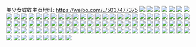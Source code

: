 美少女蝶蝶主页地址: https://weibo.com/u/5037477375 
![](https://wx4.sinaimg.cn/mw2000/005uUJZ5gy1h8vgps2kugj320d2oh7wh.jpg) 
![](https://wx4.sinaimg.cn/mw2000/005uUJZ5gy1h8q0iylu0wj322v2rt7wk.jpg) 
![](https://wx4.sinaimg.cn/mw2000/005uUJZ5gy1h8q0j2jl8sj323e2sjb2c.jpg) 
![](https://wx4.sinaimg.cn/mw2000/005uUJZ5gy1h8okjqo5fmj31s72dmb29.jpg) 
![](https://wx4.sinaimg.cn/mw2000/005uUJZ5gy1h8okjmxsevj31vk2i31kx.jpg) 
![](https://wx4.sinaimg.cn/mw2000/005uUJZ5gy1h8okkgkhcoj323k2srkjl.jpg) 
![](https://wx4.sinaimg.cn/mw2000/005uUJZ5gy1h8ljh5jjhaj31ta2f2npe.jpg) 
![](https://wx4.sinaimg.cn/mw2000/005uUJZ5gy1h8ljh6rapaj31rx2d8u0x.jpg) 
![](https://wx4.sinaimg.cn/mw2000/005uUJZ5gy1h8ljh95gx0j32c0340qv5.jpg) 
![](https://wx4.sinaimg.cn/mw2000/005uUJZ5gy1h8ljh2nkd3j325v2vub2a.jpg) 
![](https://wx4.sinaimg.cn/mw2000/005uUJZ5gy1h8ljhd3ee0j32c0340hdw.jpg) 
![](https://wx4.sinaimg.cn/mw2000/005uUJZ5gy1h8ljhevzf6j32da35shdv.jpg) 
![](https://wx4.sinaimg.cn/mw2000/005uUJZ5gy1h8l4be5mbmj31sc2dsqv6.jpg) 
![](https://wx4.sinaimg.cn/mw2000/005uUJZ5gy1h8l4bhs77rj31sc2dskjm.jpg) 
![](https://wx4.sinaimg.cn/mw2000/005uUJZ5gy1h8l4blnqkhj31sc2c0hdu.jpg) 
![](https://wx4.sinaimg.cn/mw2000/005uUJZ5gy1h8grtmshgsj32c0340x6q.jpg) 
![](https://wx4.sinaimg.cn/mw2000/005uUJZ5gy1h8grtsp5htj31xg2km1ky.jpg) 
![](https://wx4.sinaimg.cn/mw2000/005uUJZ5gy1h8gru5rjylj31yx2n6npe.jpg) 
![](https://wx4.sinaimg.cn/mw2000/005uUJZ5gy1h8gru3864yj32c03401l0.jpg) 
![](https://wx4.sinaimg.cn/mw2000/005uUJZ5gy1h8gruotag0j32c0340kjo.jpg) 
![](https://wx4.sinaimg.cn/mw2000/005uUJZ5gy1h8gru9jac1j31oo28wqv5.jpg) 
![](https://wx4.sinaimg.cn/mw2000/005uUJZ5gy1h8grud6bntj32c03404qr.jpg) 
![](https://wx4.sinaimg.cn/mw2000/005uUJZ5gy1h8gruhz40zj32c03404qp.jpg) 
![](https://wx4.sinaimg.cn/mw2000/005uUJZ5gy1h8grukgraij31rz2dbnpd.jpg) 
![](https://wx4.sinaimg.cn/mw2000/005uUJZ5gy1h8grtza916j31qp2blnpe.jpg) 
![](https://wx4.sinaimg.cn/mw2000/005uUJZ5gy1h8grtwbb7vj32c0340qv7.jpg) 
![](https://wx4.sinaimg.cn/mw2000/005uUJZ5gy1h8gru8g9q3j31sd2dux6p.jpg) 
![](https://wx4.sinaimg.cn/mw2000/005uUJZ5gy1h8gruquzjfj32c03414qr.jpg) 
![](https://wx4.sinaimg.cn/mw2000/005uUJZ5gy1h8grusg58aj32c03401ky.jpg) 
![](https://wx4.sinaimg.cn/mw2000/005uUJZ5gy1h8grtixymaj31zj2ndu0y.jpg) 
![](https://wx4.sinaimg.cn/mw2000/005uUJZ5gy1h8gruvsweyj325b2v3qv7.jpg) 
![](https://wx4.sinaimg.cn/mw2000/005uUJZ5gy1h8grvjf2pej31ul2gs1ky.jpg) 
![](https://wx4.sinaimg.cn/mw2000/005uUJZ5gy1h8b6ydcwooj30yi0s7tdu.jpg) 
![](https://wx4.sinaimg.cn/mw2000/005uUJZ5gy1h8b3xxj0c9j31sc2dsnpf.jpg) 
![](https://wx4.sinaimg.cn/mw2000/005uUJZ5gy1h8b3xzrmaqj32ax35shdw.jpg) 
![](https://wx4.sinaimg.cn/mw2000/005uUJZ5gy1h8b3y5mtelj31qb2b3kjn.jpg) 
![](https://wx4.sinaimg.cn/mw2000/005uUJZ5gy1h8b3y9xup3j31sc2dsu0y.jpg) 
![](https://wx4.sinaimg.cn/mw2000/005uUJZ5gy1h8b3yfrldoj324b2trx6q.jpg) 
![](https://wx4.sinaimg.cn/mw2000/005uUJZ5gy1h8b3ydccwsj328j2zdqv6.jpg) 
![](https://wx4.sinaimg.cn/mw2000/005uUJZ5gy1h81t8d8p6ej31sc2dskjn.jpg) 
![](https://wx4.sinaimg.cn/mw2000/005uUJZ5gy1h81t8hltzrj31sc2dskjn.jpg) 
![](https://wx4.sinaimg.cn/mw2000/005uUJZ5gy1h81t8led1nj31sc2dse83.jpg) 
![](https://wx4.sinaimg.cn/mw2000/005uUJZ5gy1h81mjvr9iqj30mz0rz43k.jpg) 
![](https://wx4.sinaimg.cn/mw2000/005uUJZ5gy1h7vy15dkolj31sc2ds4qr.jpg) 
![](https://wx4.sinaimg.cn/mw2000/005uUJZ5gy1h7vy128mybj31sc2ds1kz.jpg) 
![](https://wx4.sinaimg.cn/mw2000/005uUJZ5gy1h7pk51um6kj32c03401l0.jpg) 
![](https://wx4.sinaimg.cn/mw2000/005uUJZ5gy1h7pk5ep6rnj31sk1987wh.jpg) 
![](https://wx4.sinaimg.cn/mw2000/005uUJZ5gy1h7pk7sw3hrj32dc35s7wk.jpg) 
![](https://wx4.sinaimg.cn/mw2000/005uUJZ5gy1h7pk5c49mfj31k522v1kz.jpg) 
![](https://wx4.sinaimg.cn/mw2000/005uUJZ5gy1h7pk5noum5j32c0340u0z.jpg) 
![](https://wx4.sinaimg.cn/mw2000/005uUJZ5gy1h7pk8dv838j32d935sqv7.jpg) 
![](https://wx4.sinaimg.cn/mw2000/005uUJZ5gy1h7pk5hkivyj31sc2dse81.jpg) 
![](https://wx4.sinaimg.cn/mw2000/005uUJZ5gy1h7pk54kcesj32d935su0z.jpg) 
![](https://wx4.sinaimg.cn/mw2000/005uUJZ5gy1h7pk5lnntej31sc2dsb2b.jpg) 
![](https://wx4.sinaimg.cn/mw2000/005uUJZ5gy1h7kggvta2zj31qw2bt4qq.jpg) 
![](https://wx4.sinaimg.cn/mw2000/005uUJZ5gy1h6wsk9bnxoj316o1kw4qp.jpg) 
![](https://wx4.sinaimg.cn/mw2000/005uUJZ5gy1h6wshpi4e3j31sc2dsb2a.jpg) 
![](https://wx4.sinaimg.cn/mw2000/005uUJZ5gy1h6wsi2ojmmj314t1ifwhn.jpg) 
![](https://wx4.sinaimg.cn/mw2000/005uUJZ5gy1h6wshwvoquj31sc2dsu0y.jpg) 
![](https://wx4.sinaimg.cn/mw2000/005uUJZ5gy1h6wskffgz3j32a431hb2b.jpg) 
![](https://wx4.sinaimg.cn/mw2000/005uUJZ5gy1h6wsi0vm2qj31sc2dskjm.jpg) 
![](https://wx4.sinaimg.cn/mw2000/005uUJZ5gy1h6ngrmm8fgj32c03401ky.jpg) 
![](https://wx4.sinaimg.cn/mw2000/005uUJZ5gy1h6ngrnucrtj31401dv7i7.jpg) 
![](https://wx4.sinaimg.cn/mw2000/005uUJZ5gy1h6ngrohnltj31401dvk3w.jpg) 
![](https://wx4.sinaimg.cn/mw2000/005uUJZ5gy1h6ngrr23cdj32c0340b2c.jpg) 
![](https://wx4.sinaimg.cn/mw2000/005uUJZ5gy1h6ngrs8kyzj30u01hcwhi.jpg) 
![](https://wx4.sinaimg.cn/mw2000/005uUJZ5gy1h6ngu9hlg6j31401e0teh.jpg) 
![](https://wx4.sinaimg.cn/mw2000/005uUJZ5gy1h6ngu9uhgdj31401e0tgh.jpg) 
![](https://wx4.sinaimg.cn/mw2000/005uUJZ5gy1h6ngui6db3j32c0340qv6.jpg) 
![](https://wx4.sinaimg.cn/mw2000/005uUJZ5gy1h6a0wvu9ncj311x1kwkjl.jpg) 
![](https://wx4.sinaimg.cn/mw2000/005uUJZ5gy1h6a0wynmm8j311x1kw1kx.jpg) 
![](https://wx4.sinaimg.cn/mw2000/005uUJZ5gy1h67ov4oytjj31sc2dstsv.jpg) 
![](https://wx4.sinaimg.cn/mw2000/005uUJZ5gy1h67ovgydapj31kw2dce82.jpg) 
![](https://wx4.sinaimg.cn/mw2000/005uUJZ5gy1h67ov7e79pj31rc2cgam5.jpg) 
![](https://wx4.sinaimg.cn/mw2000/005uUJZ5gy1h67ovdfc6nj322o340x6p.jpg) 
![](https://wx4.sinaimg.cn/mw2000/005uUJZ5gy1h67ov0mj1wj31sc2dse81.jpg) 
![](https://wx4.sinaimg.cn/mw2000/005uUJZ5gy1h67ovny61aj31kw2dchdu.jpg) 
![](https://wx4.sinaimg.cn/mw2000/005uUJZ5gy1h67ovk22p2j31kw2dckjm.jpg) 
![](https://wx4.sinaimg.cn/mw2000/005uUJZ5gy1h67ovs9niyj32c0340qv7.jpg) 
![](https://wx4.sinaimg.cn/mw2000/005uUJZ5gy1h67ovmorpqj31kw2dcnpe.jpg) 
![](https://wx4.sinaimg.cn/mw2000/005uUJZ5gy1h5qykhc55ej320s2p14qp.jpg) 
![](https://wx4.sinaimg.cn/mw2000/005uUJZ5gy1h5qyk93mu8j31qp2blal0.jpg) 
![](https://wx4.sinaimg.cn/mw2000/005uUJZ5gy1h5qykb9di8j316o1kwjxn.jpg) 
![](https://wx4.sinaimg.cn/mw2000/005uUJZ5gy1h5qyl74q5qj32c0340e86.jpg) 
![](https://wx4.sinaimg.cn/mw2000/005uUJZ5gy1h5qykpdwabj32c0340kjo.jpg) 
![](https://wx4.sinaimg.cn/mw2000/005uUJZ5gy1h5nlwcg0vtj334w238hdu.jpg) 
![](https://wx4.sinaimg.cn/mw2000/005uUJZ5gy1h5mdeb30ngj322o33ye84.jpg) 
![](https://wx4.sinaimg.cn/mw2000/005uUJZ5gy1h5mdegwzouj34g02yo7wp.jpg) 
![](https://wx4.sinaimg.cn/mw2000/005uUJZ5gy1h5mde5jfgqj323834wu0z.jpg) 
![](https://wx4.sinaimg.cn/mw2000/005uUJZ5gy1h5mdelnb2tj323834wx6r.jpg) 
![](https://wx4.sinaimg.cn/mw2000/005uUJZ5gy1h5mder1i6oj32yo4g0b2g.jpg) 
